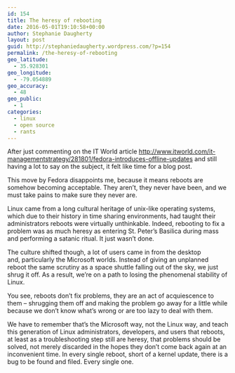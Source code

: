 ```yaml
---
id: 154
title: The heresy of rebooting
date: 2016-05-01T19:10:58+00:00
author: Stephanie Daugherty
layout: post
guid: http://stephaniedaugherty.wordpress.com/?p=154
permalink: /the-heresy-of-rebooting
geo_latitude:
  - 35.928301
geo_longitude:
  - -79.054889
geo_accuracy:
  - 48
geo_public:
  - 1
categories:
  - linux
  - open source
  - rants
---
```

After just commenting on the IT World article <http://www.itworld.com/it-managementstrategy/281801/fedora-introduces-offline-updates> and still having a lot to say on the subject, it felt like time for a blog post.

This move by Fedora disappoints me, because it means reboots are somehow becoming acceptable. They aren&#8217;t, they never have been, and we must take pains to make sure they never are.

Linux came from a long cultural heritage of unix-like operating systems, which due to their history in time sharing environments, had taught their administrators reboots were virtually unthinkable. Indeed, rebooting to fix a problem was as much heresy as entering St. Peter&#8217;s Basilica during mass and performing a satanic ritual. It just wasn&#8217;t done.
  
The culture shifted though, a lot of users came in from the desktop and, particularly the Microsoft worlds. Instead of giving an unplanned reboot the same scrutiny as a space shuttle falling out of the sky, we just shrug it off. As a result, we&#8217;re on a path to losing the phenomenal stability of Linux.

You see, reboots don&#8217;t fix problems, they are an act of acquiescence to them &#8211; shrugging them off and making the problem go away for a little while because we don&#8217;t know what&#8217;s wrong or are too lazy to deal with them.

We have to remember that&#8217;s the Microsoft way, not the Linux way, and teach this generation of Linux administrators, developers, and users that reboots, at least as a troubleshooting step still are heresy, that problems should be solved, not merely discarded in the hopes they don&#8217;t come back again at an inconvenient time. In every single reboot, short of a kernel update, there is a bug to be found and filed. Every single one.